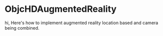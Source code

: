 # ObjcHDAugmentedReality
hi, Here's how to implement augmented reality location based and camera being combined.
